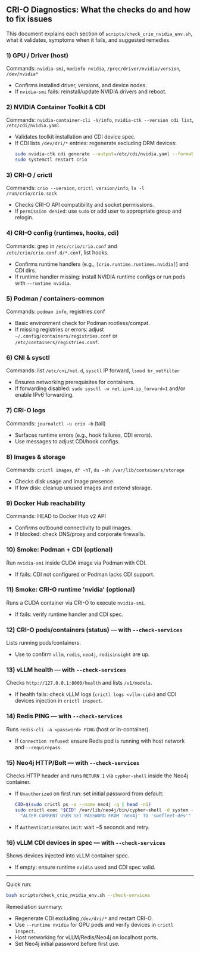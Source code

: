## CRI-O Diagnostics: What the checks do and how to fix issues

This document explains each section of `scripts/check_crio_nvidia_env.sh`, what it validates, symptoms when it fails, and suggested remedies.

### 1) GPU / Driver (host)
Commands: `nvidia-smi`, `modinfo nvidia`, `/proc/driver/nvidia/version`, `/dev/nvidia*`
- Confirms installed driver, versions, and device nodes.
- If `nvidia-smi` fails: reinstall/update NVIDIA drivers and reboot.

### 2) NVIDIA Container Toolkit & CDI
Commands: `nvidia-container-cli -V/info`, `nvidia-ctk --version cdi list`, `/etc/cdi/nvidia.yaml`
- Validates toolkit installation and CDI device spec.
- If CDI lists `/dev/dri/*` entries: regenerate excluding DRM devices:
  ```bash
  sudo nvidia-ctk cdi generate --output=/etc/cdi/nvidia.yaml --format=yaml --csv.ignore-pattern '/dev/dri/.*'
  sudo systemctl restart crio
  ```

### 3) CRI-O / crictl
Commands: `crio --version`, `crictl version/info`, `ls -l /run/crio/crio.sock`
- Checks CRI-O API compatibility and socket permissions.
- If `permission denied`: use `sudo` or add user to appropriate group and relogin.

### 4) CRI-O config (runtimes, hooks, cdi)
Commands: grep in `/etc/crio/crio.conf` and `/etc/crio/crio.conf.d/*.conf`, list hooks.
- Confirms runtime handlers (e.g., `[crio.runtime.runtimes.nvidia]`) and CDI dirs.
- If runtime handler missing: install NVIDIA runtime configs or run pods with `--runtime nvidia`.

### 5) Podman / containers-common
Commands: `podman info`, registries.conf
- Basic environment check for Podman rootless/compat.
- If missing registries or errors: adjust `~/.config/containers/registries.conf` or `/etc/containers/registries.conf`.

### 6) CNI & sysctl
Commands: list `/etc/cni/net.d`, `sysctl` IP forward, `lsmod br_netfilter`
- Ensures networking prerequisites for containers.
- If forwarding disabled: `sudo sysctl -w net.ipv4.ip_forward=1` and/or enable IPv6 forwarding.

### 7) CRI-O logs
Commands: `journalctl -u crio -b` (tail)
- Surfaces runtime errors (e.g., hook failures, CDI errors).
- Use messages to adjust CDI/hook configs.

### 8) Images & storage
Commands: `crictl images`, `df -hT`, `du -sh /var/lib/containers/storage`
- Checks disk usage and image presence.
- If low disk: cleanup unused images and extend storage.

### 9) Docker Hub reachability
Commands: HEAD to Docker Hub v2 API
- Confirms outbound connectivity to pull images.
- If blocked: check DNS/proxy and corporate firewalls.

### 10) Smoke: Podman + CDI (optional)
Run `nvidia-smi` inside CUDA image via Podman with CDI.
- If fails: CDI not configured or Podman lacks CDI support.

### 11) Smoke: CRI-O runtime 'nvidia' (optional)
Runs a CUDA container via CRI-O to execute `nvidia-smi`.
- If fails: verify runtime handler and CDI spec.

### 12) CRI-O pods/containers (status) — with `--check-services`
Lists running pods/containers.
- Use to confirm `vllm`, `redis`, `neo4j`, `redisinsight` are up.

### 13) vLLM health — with `--check-services`
Checks `http://127.0.0.1:8000/health` and lists `/v1/models`.
- If health fails: check vLLM logs (`crictl logs <vllm-cid>`) and CDI devices injection in `crictl inspect`.

### 14) Redis PING — with `--check-services`
Runs `redis-cli -a <password> PING` (host or in-container).
- If `Connection refused`: ensure Redis pod is running with host network and `--requirepass`.

### 15) Neo4j HTTP/Bolt — with `--check-services`
Checks HTTP header and runs `RETURN 1` via `cypher-shell` inside the Neo4j container.
- If `Unauthorized` on first run: set initial password from default:
  ```bash
  CID=$(sudo crictl ps -a --name neo4j -q | head -n1)
  sudo crictl exec "$CID" /var/lib/neo4j/bin/cypher-shell -d system -u neo4j -p neo4j \
    "ALTER CURRENT USER SET PASSWORD FROM 'neo4j' TO 'swefleet-dev'"
  ```
- If `AuthenticationRateLimit`: wait ~5 seconds and retry.

### 16) vLLM CDI devices in spec — with `--check-services`
Shows devices injected into vLLM container spec.
- If empty: ensure runtime `nvidia` used and CDI spec valid.

---

Quick run:
```bash
bash scripts/check_crio_nvidia_env.sh --check-services
```

Remediation summary:
- Regenerate CDI excluding `/dev/dri/*` and restart CRI-O.
- Use `--runtime nvidia` for GPU pods and verify devices in `crictl inspect`.
- Host networking for vLLM/Redis/Neo4j on localhost ports.
- Set Neo4j initial password before first use.


